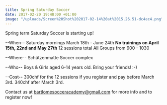 ```yaml
---
title: Spring Saturday Soccer
date: 2017-02-20 19:48:00 +01:00
image: "/uploads/Screen%20Shot%202017-02-14%20at%2015.26.51-dc4ec4.png"
---
```


Spring term Saturday Soccer is starting up!

--When--
Saturday mornings
March 18th - June 24th
**No trainings on April 15th, 22nd and May 27th**
12 sessions total
All Groups from 900 - 1030

--Where--
Schützenmatte Soccer complex

--Who--
Boys & Girls aged 6-14 years old. Bring your friends! :-)

--Cost--
300chf for the 12 sessions if you register and pay before March 3rd. 340chf after March 3rd.

Contact us at bartlomesocceracademy@gmail.com for more info and to register now!